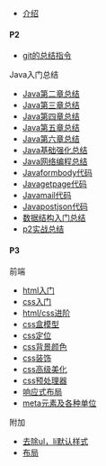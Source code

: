 * [介绍](README.md)
#### P2
  * [git的总结指令](git总结.md)
  
  Java入门总结
   * [Java第二章总结](javasummary20211207.md)
   * [Java第三章总结](javasummary20211208.md)
   * [Java第四章总结](javasummary20211209.md)
   * [Java第五章总结](javasummary20211212.md)
   * [Java第六章总结](javasummary20211213.md)
  * [Java基础强化总结](JavaBasic.md)
  * [Java网络编程总结](./javaweb/Javanetworkprogramming.md)
   * [Javaformbody代码](./javaweb/formbody.md)
   * [Javagetpage代码](./javaweb/getpage.md)
   * [Javamail代码](./javaweb/mail.md)
   * [Javapostjson代码](./javaweb/postjson.md)
  * [数据结构入门总结](./数据结构与算法/数据结构算法入门.md)
  * [p2实战总结](./实战经验/实战总结.md)
#### P3
 前端
  * [html入门](./Front-End/html入门.md)
  * [css入门](./Front-End/css基础.md)
  * [html/css进阶](./Front-End/HTMLCSS进阶.md)
  * [css盒模型](./Front-Endcss盒模型.md)
  * [css定位](./Front-End/css定位.md)
  * [css背景颜色](./Front-End/css背景颜色.md)
  * [css装饰](./Front-End/CSS装饰.md)
  * [css高级美化](./Front-End/CSS高级美化.md)
  * [css预处理器](./Front-End/CSS预处理器.md)
  * [响应式布局](./Front-End/响应式布局.md)
  * [meta元素及各种单位](./Front-End/meta元素.md)

 附加
   * [去除ul，li默认样式](./Front-End/去除ul和li默认样式.md)
   * [布局](./Front-End/布局.md)

